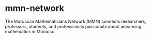 # mmn-network
The Moroccan Mathematicians Network (MMN) connects researchers, professors, students, and professionals passionate about advancing mathematics in Morocco.
